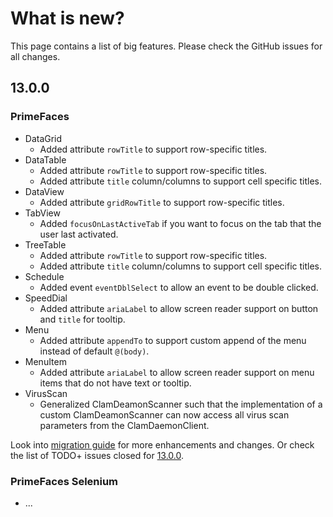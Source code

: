 # What is new?

This page contains a list of big features. Please check the GitHub issues for all changes.

## 13.0.0

### PrimeFaces

* DataGrid
    * Added attribute `rowTitle` to support row-specific titles.
* DataTable
    * Added attribute `rowTitle` to support row-specific titles.
    * Added attribute `title` column/columns to support cell specific titles.
* DataView
    * Added attribute `gridRowTitle` to support row-specific titles.
* TabView
    * Added `focusOnLastActiveTab` if you want to focus on the tab that the user last activated.
* TreeTable
    * Added attribute `rowTitle` to support row-specific titles.
    * Added attribute `title` column/columns to support cell specific titles.
* Schedule
    * Added event `eventDblSelect` to allow an event to be double clicked.
* SpeedDial
    * Added attribute `ariaLabel` to allow screen reader support on button and `title` for tooltip.
* Menu
    * Added attribute `appendTo` to support custom append of the menu instead of default `@(body)`.
* MenuItem
    * Added attribute `ariaLabel` to allow screen reader support on menu items that do not have text or tooltip.
* VirusScan
    * Generalized ClamDeamonScanner such that the implementation of a custom ClamDeamonScanner can now access all virus scan parameters from the ClamDaemonClient.


Look into [migration guide](https://primefaces.github.io/primefaces/13_0_0/#/../migrationguide/13_0_0) for more enhancements and changes.
Or check the list of TODO+ issues closed for
[13.0.0](https://github.com/primefaces/primefaces/issues?q=is%3Aclosed+milestone%3A13.0.0).

### PrimeFaces Selenium 

* ...
